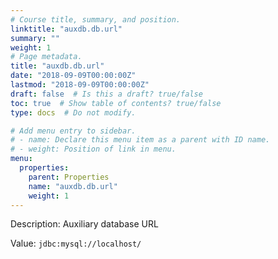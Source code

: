 ```yaml
---
# Course title, summary, and position.
linktitle: "auxdb.db.url"
summary: ""
weight: 1
# Page metadata.
title: "auxdb.db.url"
date: "2018-09-09T00:00:00Z"
lastmod: "2018-09-09T00:00:00Z"
draft: false  # Is this a draft? true/false
toc: true  # Show table of contents? true/false
type: docs  # Do not modify.

# Add menu entry to sidebar.
# - name: Declare this menu item as a parent with ID name.
# - weight: Position of link in menu.
menu:
  properties:
    parent: Properties
    name: "auxdb.db.url"
    weight: 1
---
```


Description: Auxiliary database URL


Value: `jdbc:mysql://localhost/`